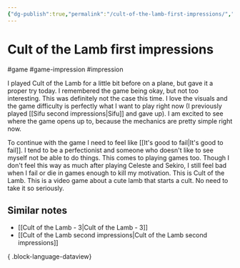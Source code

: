```yaml
---
{"dg-publish":true,"permalink":"/cult-of-the-lamb-first-impressions/","created":"2024-01-02T20:25:31.000+09:00","updated":"2024-01-03T14:38:43.534+09:00"}
---
```


# Cult of the Lamb first impressions

#game #game-impression #impression 

I played Cult of the Lamb for a little bit before on a plane, but gave it a proper try today. I remembered the game being okay, but not too interesting. This was definitely not the case this time. I love the visuals and the game difficulty is perfectly what I want to play right now (I previously played [[Sifu second impressions\|Sifu]] and gave up). I am excited to see where the game opens up to, because the mechanics are pretty simple right now.

To continue with the game I need to feel like [[It's good to fail\|It's good to fail]]. I tend to be a perfectionist and someone who doesn't like to see myself not be able to do things. This comes to playing games too. Though I don't feel this way as much after playing Celeste and Sekiro, I still feel bad when I fail or die in games enough to kill my motivation. This is Cult of the Lamb. This is a video game about a cute lamb that starts a cult. No need to take it so seriously.

## Similar notes

- [[Cult of the Lamb - 3\|Cult of the Lamb - 3]]
- [[Cult of the Lamb second impressions\|Cult of the Lamb second impressions]]

{ .block-language-dataview}
